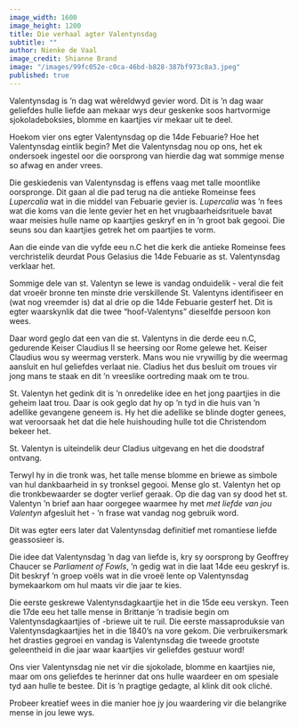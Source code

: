 ```yaml
---
image_width: 1600
image_height: 1200
title: Die verhaal agter Valentynsdag
subtitle: ""
author: Nienke de Vaal
image_credit: Shianne Brand
image: "/images/99fc052e-c0ca-46bd-b828-387bf973c8a3.jpeg"
published: true
---
```


Valentynsdag is ’n dag wat wêreldwyd gevier word. Dit is ’n dag waar geliefdes hulle liefde aan mekaar wys deur geskenke soos hartvormige sjokoladeboksies, blomme en kaartjies vir mekaar uit te deel.

Hoekom vier ons egter Valentynsdag op die 14de Febuarie? Hoe het Valentynsdag eintlik begin? Met die Valentynsdag nou op ons, het ek ondersoek ingestel oor die oorsprong van hierdie dag wat sommige mense so afwag en ander vrees.

Die geskiedenis van Valentynsdag is effens vaag met talle moontlike oorspronge. Dit gaan al die pad terug na die antieke Romeinse fees _Lupercalia_ wat in die middel van Febuarie gevier is. _Lupercalia_ was ’n fees wat die koms van die lente gevier het en het vrugbaarheidsrituele bavat waar meisies hulle name op kaartjies geskryf en in ’n groot bak gegooi. Die seuns sou dan kaartjies getrek het om paartjies te vorm.

Aan die einde van die vyfde eeu n.C het die kerk die antieke Romeinse fees verchristelik deurdat Pous Gelasius die 14de Febuarie as st. Valentynsdag verklaar het.

Sommige dele van st. Valentyn se lewe is vandag onduidelik - veral die feit dat vroeër bronne ten minste drie verskillende St. Valentyns identifiseer en (wat nog vreemder is) dat al drie op die 14de Febuarie gesterf het. Dit is egter waarskynlik dat die twee “hoof-Valentyns” dieselfde persoon kon wees.

Daar word geglo dat een van die st. Valentyns in die derde eeu n.C, gedurende Keiser Claudius II se heersing oor Rome gelewe het. Keiser Claudius wou sy weermag versterk. Mans wou nie vrywillig by die weermag aansluit en hul geliefdes verlaat nie. Cladius het dus besluit om troues vir jong mans te staak en dit ’n vreeslike oortreding maak om te trou.

St. Valentyn het gedink dit is ’n onredelike idee en het jong paartjies in die geheim laat trou. Daar is ook geglo dat hy op ’n tyd in die huis van ’n adellike gevangene geneem is. Hy het die adellike se blinde dogter genees, wat veroorsaak het dat die hele huishouding hulle tot die Christendom bekeer het.

St. Valentyn is uiteindelik deur Cladius uitgevang en het die doodstraf ontvang.

Terwyl hy in die tronk was, het talle mense blomme en briewe as simbole van hul dankbaarheid in sy tronksel gegooi. Mense glo st. Valentyn het op die tronkbewaarder se dogter verlief geraak. Op die dag van sy dood het st. Valentyn ’n brief aan haar oorgegee waarmee hy met _met liefde van jou Valentyn_ afgesluit het - ’n frase wat vandag nog gebruik word.

Dit was egter eers later dat Valentynsdag definitief met romantiese liefde geassosieer is.

Die idee dat Valentynsdag ’n dag van liefde is, kry sy oorsprong by Geoffrey Chaucer se _Parliament of Fowls_, ’n gedig wat in die laat 14de eeu geskryf is. Dit beskryf ’n groep voëls wat in die vroeë lente op Valentynsdag bymekaarkom om hul maats vir die jaar te kies.

Die eerste geskrewe Valentynsdagkaartjie het in die 15de eeu verskyn. Teen die 17de eeu het talle mense in Brittanje ’n tradisie begin om Valentynsdagkaartjies of -briewe uit te ruil. Die eerste massaproduksie van Valentynsdagkaartjies het in die 1840’s na vore gekom. Die verbruikersmark het drasties gegroei en vandag is Valentynsdag die tweede grootste geleentheid in die jaar waar kaartjies vir geliefdes gestuur word!

Ons vier Valentynsdag nie net vir die sjokolade, blomme en kaartjies nie, maar om ons geliefdes te herinner dat ons hulle waardeer en om spesiale tyd aan hulle te bestee. Dit is ’n pragtige gedagte, al klink dit ook cliché.

Probeer kreatief wees in die manier hoe jy jou waardering vir die belangrike mense in jou lewe wys.
